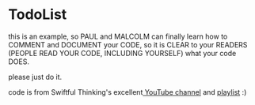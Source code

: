 # TodoList

this is an example, so PAUL and MALCOLM can finally learn how to COMMENT and DOCUMENT your CODE,
so it is CLEAR to your READERS (PEOPLE READ YOUR CODE, INCLUDING YOURSELF) what your code DOES.

please just do it.

code is from Swiftful Thinking's excellent[ YouTube channel](https://www.youtube.com/c/SwiftfulThinking) and [playlist](https://www.youtube.com/watch?v=wEf1YS4vyW8&list=PLwvDm4VfkdpheGqemblOIA7v3oq0MS30i) :) 
